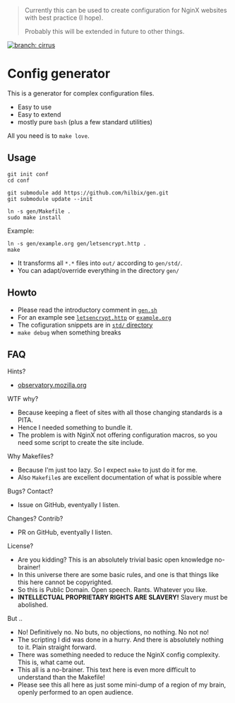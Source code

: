 > Currently this can be used to create configuration for NginX websites
> with best practice (I hope).
>
> Probably this will be extended in future to other things.

[![branch: cirrus](https://api.cirrus-ci.com/github/hilbix/gen.svg?branch=cirrus)](https://cirrus-ci.com/github/hilbix/gen)


# Config generator

This is a generator for complex configuration files.

- Easy to use
- Easy to extend
- mostly pure `bash` (plus a few standard utilities)

All you need is to `make love`.


## Usage

	git init conf
	cd conf

	git submodule add https://github.com/hilbix/gen.git
	git submodule update --init

	ln -s gen/Makefile .
	sudo make install

Example:

	ln -s gen/example.org gen/letsencrypt.http .
	make

- It transforms all `*.*` files into `out/` according to `gen/std/`.
- You can adapt/override everything in the directory `gen/`

## Howto

- Please read the introductory comment in [`gen.sh`](gen.sh)
- For an example see [`letsencrypt.http`](./letsencrypt.http) or [`example.org`](https://raw.githubusercontent.com/hilbix/gen/master/example.org)
- The cofiguration snippets are in [`std/` directory](std/)
- `make debug` when something breaks


## FAQ

Hints?

- [observatory.mozilla.org](https://observatory.mozilla.org/)

WTF why?

- Because keeping a fleet of sites with all those changing standards is a PITA.
- Hence I needed something to bundle it.
- The problem is with NginX not offering configuration macros, so you need some script to create the site include.

Why Makefiles?

- Because I'm just too lazy.  So I expect `make` to just do it for me.
- Also `Makefile`s are excellent documentation of what is possible where

Bugs? Contact?

- Issue on GitHub, eventyally I listen.

Changes? Contrib?

- PR on GitHub, eventyally I listen.

License?

- Are you kidding?  This is an absolutely trivial basic open knowledge no-brainer!
- In this universe there are some basic rules, and one is that things like this here cannot be copyrighted.
- So this is Public Domain.  Open speech.  Rants.  Whatever you like.
- **INTELLECTUAL PROPRIETARY RIGHTS ARE SLAVERY!**  Slavery must be abolished.

But ..

- No!  Definitively no.  No buts, no objections, no nothing.  No not no!
- The scripting I did was done in a hurry.  And there is absolutely nothing to it.  Plain straight forward.
- There was something needed to reduce the NginX config complexity.  This is, what came out.
- This all is a no-brainer.  This text here is even more difficult to understand than the Makefile!
- Please see this all here as just some mini-dump of a region of my brain, openly performed to an open audience.

